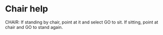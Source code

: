# Chair help

CHAIR: If standing by chair, point at it and select GO to sit.  If sitting, point at chair and GO to stand again.

